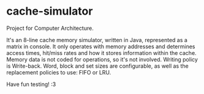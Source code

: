 # cache-simulator
Project for Computer Architecture. 

It's an 8-line cache memory simulator, written in Java, represented as a matrix in console. 
It only operates with memory addresses and determines access times, hit/miss rates and how it stores information within the cache. 
Memory data is not coded for operations, so it's not involved. 
Writing policy is Write-back.
Word, block and set sizes are configurable, as well as the replacement policies to use: FIFO or LRU.

Have fun testing! :3
